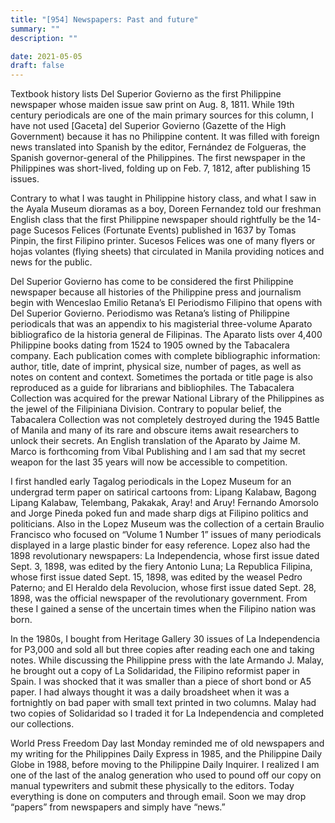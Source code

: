 ```yaml
---
title: "[954] Newspapers: Past and future"
summary: ""
description: ""

date: 2021-05-05
draft: false
---
```


Textbook history lists Del Superior Govierno as the first Philippine newspaper whose maiden issue saw print on Aug. 8, 1811. While 19th century periodicals are one of the main primary sources for this column, I have not used [Gaceta] del Superior Govierno (Gazette of the High Government) because it has no Philippine content. It was filled with foreign news translated into Spanish by the editor, Fernández de Folgueras, the Spanish governor-general of the Philippines. The first newspaper in the Philippines was short-lived, folding up on Feb. 7, 1812, after publishing 15 issues.

Contrary to what I was taught in Philippine history class, and what I saw in the Ayala Museum dioramas as a boy, Doreen Fernandez told our freshman English class that the first Philippine newspaper should rightfully be the 14-page Sucesos Felices (Fortunate Events) published in 1637 by Tomas Pinpin, the first Filipino printer. Sucesos Felices was one of many flyers or hojas volantes (flying sheets) that circulated in Manila providing notices and news for the public.

Del Superior Govierno has come to be considered the first Philippine newspaper because all histories of the Philippine press and journalism begin with Wenceslao Emilio Retana’s El Periodismo Filipino that opens with Del Superior Govierno. Periodismo was Retana’s listing of Philippine periodicals that was an appendix to his magisterial three-volume Aparato bibliografico de la historia general de Filipinas. The Aparato lists over 4,400 Philippine books dating from 1524 to 1905 owned by the Tabacalera company. Each publication comes with complete bibliographic information: author, title, date of imprint, physical size, number of pages, as well as notes on content and context. Sometimes the portada or title page is also reproduced as a guide for librarians and bibliophiles. The Tabacalera Collection was acquired for the prewar National Library of the Philippines as the jewel of the Filipiniana Division. Contrary to popular belief, the Tabacalera Collection was not completely destroyed during the 1945 Battle of Manila and many of its rare and obscure items await researchers to unlock their secrets. An English translation of the Aparato by Jaime M. Marco is forthcoming from Vibal Publishing and I am sad that my secret weapon for the last 35 years will now be accessible to competition.

I first handled early Tagalog periodicals in the Lopez Museum for an undergrad term paper on satirical cartoons from: Lipang Kalabaw, Bagong Lipang Kalabaw, Telembang, Pakakak, Aray! and Aruy! Fernando Amorsolo and Jorge Pineda poked fun and made sharp digs at Filipino politics and politicians. Also in the Lopez Museum was the collection of a certain Braulio Francisco who focused on “Volume 1 Number 1” issues of many periodicals displayed in a large plastic binder for easy reference. Lopez also had the 1898 revolutionary newspapers: La Independencia, whose first issue dated Sept. 3, 1898, was edited by the fiery Antonio Luna; La Republica Filipina, whose first issue dated Sept. 15, 1898, was edited by the weasel Pedro Paterno; and El Heraldo dela Revolucion, whose first issue dated Sept. 28, 1898, was the official newspaper of the revolutionary government. From these I gained a sense of the uncertain times when the Filipino nation was born.

In the 1980s, I bought from Heritage Gallery 30 issues of La Independencia for P3,000 and sold all but three copies after reading each one and taking notes. While discussing the Philippine press with the late Armando J. Malay, he brought out a copy of La Solidaridad, the Filipino reformist paper in Spain. I was shocked that it was smaller than a piece of short bond or A5 paper. I had always thought it was a daily broadsheet when it was a fortnightly on bad paper with small text printed in two columns. Malay had two copies of Solidaridad so I traded it for La Independencia and completed our collections.

World Press Freedom Day last Monday reminded me of old newspapers and my writing for the Philippines Daily Express in 1985, and the Philippine Daily Globe in 1988, before moving to the Philippine Daily Inquirer. I realized I am one of the last of the analog generation who used to pound off our copy on manual typewriters and submit these physically to the editors. Today everything is done on computers and through email. Soon we may drop “papers” from newspapers and simply have “news.”
